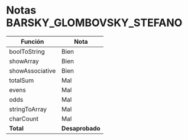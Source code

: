 # Notas BARSKY_GLOMBOVSKY_STEFANO

| Función         | Nota            |
| --------------- | --------------- |
| boolToString    | Bien            |
| showArray       | Bien            |
| showAssociative | Bien            |
| totalSum        | Mal             |
| evens           | Mal             |
| odds            | Mal             |
| stringToArray   | Mal             |
| charCount       | Mal             |
| **Total**       | **Desaprobado** |
